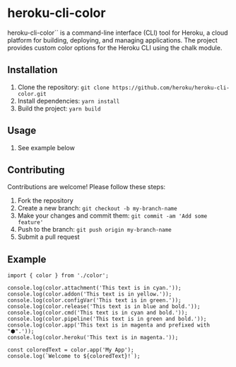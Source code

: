 # heroku-cli-color

heroku-cli-color`` is a command-line interface (CLI) tool for Heroku, a cloud platform for building, deploying, and managing applications. The project provides custom color options for the Heroku CLI using the chalk module.

## Installation

1. Clone the repository: `git clone https://github.com/heroku/heroku-cli-color.git`
2. Install dependencies: `yarn install`
3. Build the project: `yarn build`

## Usage

1. See example below

## Contributing

Contributions are welcome! Please follow these steps:

1. Fork the repository
2. Create a new branch: `git checkout -b my-branch-name`
3. Make your changes and commit them: `git commit -am 'Add some feature'`
4. Push to the branch: `git push origin my-branch-name`
5. Submit a pull request

## Example
```
import { color } from './color';

console.log(color.attachment('This text is in cyan.'));
console.log(color.addon('This text is in yellow.'));
console.log(color.configVar('This text is in green.'));
console.log(color.release('This text is in blue and bold.'));
console.log(color.cmd('This text is in cyan and bold.'));
console.log(color.pipeline('This text is in green and bold.'));
console.log(color.app('This text is in magenta and prefixed with "⬢".'));
console.log(color.heroku('This text is in magenta.'));

const coloredText = color.app('My App');
console.log(`Welcome to ${coloredText}!`);
```